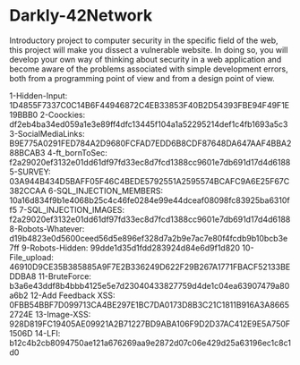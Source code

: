 # Darkly-42Network
Introductory project to computer security in the specific field of the web, this project will make you dissect a vulnerable website. In doing so, you will develop your own way of thinking about security in a web application and become aware of the problems associated with simple development errors, both from a programming point of view and from a design point of view.

1-Hidden-Input: 1D4855F7337C0C14B6F44946872C4EB33853F40B2D54393FBE94F49F1E19BBB0
2-Coockies: df2eb4ba34ed059a1e3e89ff4dfc13445f104a1a52295214def1c4fb1693a5c3
3-SocialMediaLinks: B9E775A0291FED784A2D9680FCFAD7EDD6B8CDF87648DA647AAF4BBA288BCAB3
4-ft_bornToSec: f2a29020ef3132e01dd61df97fd33ec8d7fcd1388cc9601e7db691d17d4d6188
5-SURVEY: 03A944B434D5BAFF05F46C4BEDE5792551A2595574BCAFC9A6E25F67C382CCAA
6-SQL_INJECTION_MEMBERS: 10a16d834f9b1e4068b25c4c46fe0284e99e44dceaf08098fc83925ba6310ff5
7-SQL_INJECTION_IMAGES: f2a29020ef3132e01dd61df97fd33ec8d7fcd1388cc9601e7db691d17d4d6188
8-Robots-Whatever: d19b4823e0d5600ceed56d5e896ef328d7a2b9e7ac7e80f4fcdb9b10bcb3e7ff
9-Robots-Hidden: 99dde1d35d1fdd283924d84e6d9f1d820
10-File_upload: 46910D9CE35B385885A9F7E2B336249D622F29B267A1771FBACF52133BEDDBA8
11-BruteForce: b3a6e43ddf8b4bbb4125e5e7d23040433827759d4de1c04ea63907479a80a6b2
12-Add Feedback XSS: 0FBB54BBF7D099713CA4BE297E1BC7DA0173D8B3C21C1811B916A3A86652724E
13-Image-XSS: 928D819FC19405AE09921A2B71227BD9ABA106F9D2D37AC412E9E5A750F1506D
14-LFI: b12c4b2cb8094750ae121a676269aa9e2872d07c06e429d25a63196ec1c8c1d0
